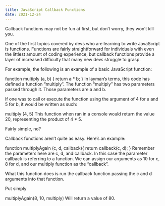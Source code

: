 ```yaml
---
title: JavaScript Callback Functions
date: 2021-12-24
---
```


Callback functions may not be fun at first, but don’t worry, they won’t kill you.

One of the first topics covered by devs who are learning to write JavaScript is functions. Functions are fairly straightforward for individuals with even the littlest amount of coding experience, but callback functions provide a layer of increased difficulty that many new devs struggle to grasp.

For example, the following is an example of a basic JavaScript function:

function multiply (a, b) {
return a \* b;
}
In layman’s terms, this code has defined a function “multiply”. The function “multiply” has two parameters passed through it. Those parameters are a and b.

If one was to call or execute the function using the argument of 4 for a and 5 for b, it would be written as such:

multiply (4, 5)
This function when ran in a console would return the value 20, representing the product of 4 \* 5.

Fairly simple, no?

Callback functions aren’t quite as easy. Here’s an example:

function multiplyAgain (c, d, callback){
return callback(c, d);
}
Remember the parameters here are c, d, and callback. In this case the parameter callback is referring to a function. We can assign our arguments as 10 for c, 8 for d, and our multiply function as the “callback”.

What this function does is run the callback function passing the c and d arguments into that function.

Put simply

multiplyAgain(8, 10, multiply)
Will return a value of 80.

